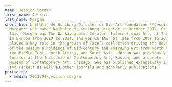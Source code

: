 ```yaml
---
name: Jessica Morgan
first_name: Jessica
last_name: Morgan
short_bio: Nathalie de Gunzburg Director of Dia Art Foundation **Jessica
  Morgan** was named Nathalie de Gunzburg Director in October 2017. Prior to
  this, Morgan was The Daskalopoulos Curator, International Art, at Tate Modern
  in London from 2010 to 2014, and was Curator at Tate from 2002 to 2010. Morgan
  played a key role in the growth of Tate’s collection—driving the development
  of the museum’s holdings of mid-century and emerging art from North America,
  the Middle East, North Africa, and South Asia. Morgan was previously Chief
  Curator at the Institute of Contemporary Art, Boston, and a curator at the
  Museum of Contemporary Art, Chicago. She has published extensively in Artforum
  and Parkett as well as other journals and scholarly publications.
portraits:
  - media: 2021/04/jessica-morgan
---
```

